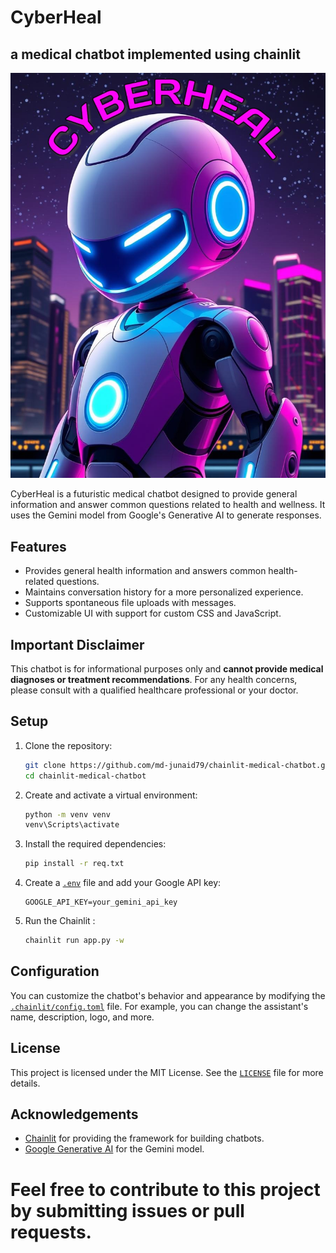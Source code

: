 # CyberHeal
## a medical chatbot implemented using chainlit

![CyberHeal Logo](https://github.com/md-junaid79/chainlit-medical-chatbot/blob/main/cyberheal%20image%20.JPG?raw=true)

CyberHeal is a futuristic medical chatbot designed to provide general information and answer common questions related to health and wellness. It uses the Gemini model from Google's Generative AI to generate responses.

## Features

- Provides general health information and answers common health-related questions.
- Maintains conversation history for a more personalized experience.
- Supports spontaneous file uploads with messages.
- Customizable UI with support for custom CSS and JavaScript.

## Important Disclaimer

This chatbot is for informational purposes only and **cannot provide medical diagnoses or treatment recommendations**. For any health concerns, please consult with a qualified healthcare professional or your doctor.

## Setup

1. Clone the repository:
    ```sh
    git clone https://github.com/md-junaid79/chainlit-medical-chatbot.git
    cd chainlit-medical-chatbot
    ```

2. Create and activate a virtual environment:
    ```sh
    python -m venv venv
    venv\Scripts\activate  
    ```

3. Install the required dependencies:
    ```sh
    pip install -r req.txt
    ```

4. Create a [`.env`](.env ) file and add your Google API key:
    ```env
    GOOGLE_API_KEY=your_gemini_api_key
    ```

5. Run the Chainlit :
    ```sh
    chainlit run app.py -w
    ```



## Configuration

You can customize the chatbot's behavior and appearance by modifying the [`.chainlit/config.toml`](.chainlit/config.toml ) file. For example, you can change the assistant's name, description, logo, and more.

## License

This project is licensed under the MIT License. See the [`LICENSE`](LICENSE ) file for more details.

## Acknowledgements

- [Chainlit](https://github.com/Chainlit/chainlit) for providing the framework for building chatbots.
- [Google Generative AI](https://ai.google/tools/generative-ai/) for the Gemini model.

# Feel free to contribute to this project by submitting issues or pull requests.
